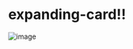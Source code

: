 # expanding-card!!
![image](https://user-images.githubusercontent.com/89108972/222922482-c0561f78-43d7-4ef7-87e4-930904eeba77.png)

